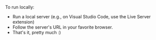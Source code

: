 To run locally:
- Run a local server (e.g., on Visual Studio Code, use the Live Server extension)
- Follow the server's URL in your favorite browser.
- That's it, pretty much :)
